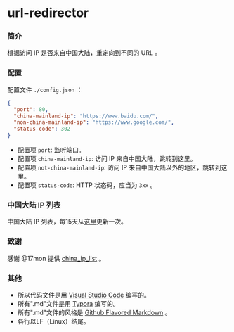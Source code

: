 # url-redirector

### 简介

根据访问 IP 是否来自中国大陆，重定向到不同的 URL 。

### 配置

配置文件 `./config.json` ：

``` json
{
  "port": 80,
  "china-mainland-ip": "https://www.baidu.com/",
  "non-china-mainland-ip": "https://www.google.com/",
  "status-code": 302
}
```

- 配置项 `port`: 监听端口。
- 配置项 `china-mainland-ip`: 访问 IP 来自中国大陆，跳转到这里。
- 配置项 `not-china-mainland-ip`: 访问 IP 来自中国大陆以外的地区，跳转到这里。
- 配置项 `status-code`: HTTP 状态码，应当为 `3xx` 。

### 中国大陆 IP 列表

中国大陆 IP 列表，每15天从[这里](https://raw.githubusercontent.com/17mon/china_ip_list/master/china_ip_list.txt)更新一次。

### 致谢

感谢 @17mon 提供 [china_ip_list](https://github.com/17mon/china_ip_list) 。

###  其他

- 所以代码文件是用 [Visual Studio Code](https://code.visualstudio.com/) 编写的。
- 所有".md"文件是用 [Typora](http://typora.io/) 编写的。
- 所有".md"文件的风格是 [Github Flavored Markdown](https://guides.github.com/features/mastering-markdown/#GitHub-flavored-markdown) 。
- 各行以LF（Linux）结尾。